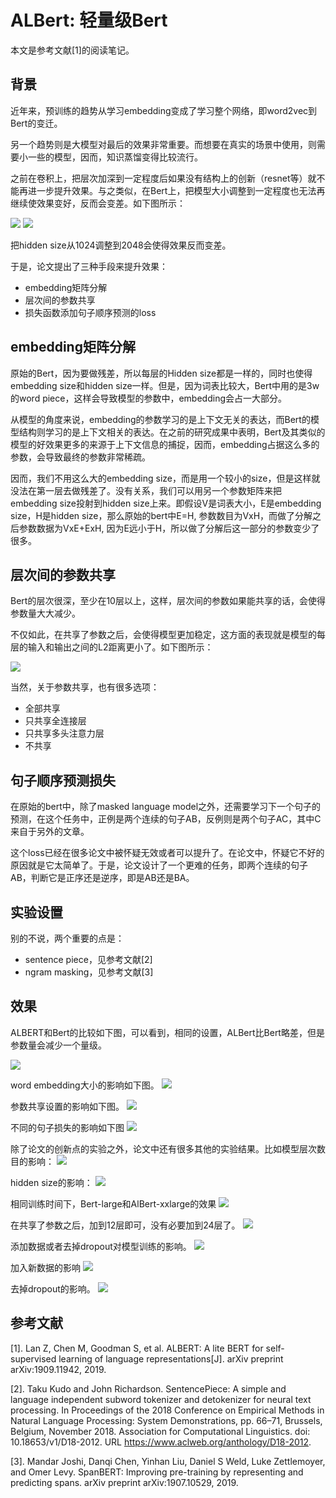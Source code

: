 # ALBert: 轻量级Bert

本文是参考文献[1]的阅读笔记。

## 背景

近年来，预训练的趋势从学习embedding变成了学习整个网络，即word2vec到Bert的变迁。

另一个趋势则是大模型对最后的效果非常重要。而想要在真实的场景中使用，则需要小一些的模型，因而，知识蒸馏变得比较流行。

之前在卷积上，把层次加深到一定程度后如果没有结构上的创新（resnet等）就不能再进一步提升效果。与之类似，在Bert上，把模型大小调整到一定程度也无法再继续使效果变好，反而会变差。如下图所示：

![](./1.png)
![](./2.png)

把hidden size从1024调整到2048会使得效果反而变差。

于是，论文提出了三种手段来提升效果：

- embedding矩阵分解
- 层次间的参数共享
- 损失函数添加句子顺序预测的loss

## embedding矩阵分解

原始的Bert，因为要做残差，所以每层的Hidden size都是一样的，同时也使得embedding size和hidden size一样。但是，因为词表比较大，Bert中用的是3w的word piece，这样会导致模型的参数中，embedding会占一大部分。

从模型的角度来说，embedding的参数学习的是上下文无关的表达，而Bert的模型结构则学习的是上下文相关的表达。在之前的研究成果中表明，Bert及其类似的模型的好效果更多的来源于上下文信息的捕捉，因而，embedding占据这么多的参数，会导致最终的参数非常稀疏。

因而，我们不用这么大的embedding size，而是用一个较小的size，但是这样就没法在第一层去做残差了。没有关系，我们可以用另一个参数矩阵来把embedding size投射到hidden size上来。即假设V是词表大小，E是embedding size，H是hidden size，那么原始的bert中E=H, 参数数目为VxH，而做了分解之后参数数据为VxE+ExH, 因为E远小于H，所以做了分解后这一部分的参数变少了很多。

## 层次间的参数共享

Bert的层次很深，至少在10层以上，这样，层次间的参数如果能共享的话，会使得参数量大大减少。

不仅如此，在共享了参数之后，会使得模型更加稳定，这方面的表现就是模型的每层的输入和输出之间的L2距离更小了。如下图所示：

![](./3.png)

当然，关于参数共享，也有很多选项：

- 全部共享
- 只共享全连接层
- 只共享多头注意力层
- 不共享

## 句子顺序预测损失

在原始的bert中，除了masked language model之外，还需要学习下一个句子的预测，在这个任务中，正例是两个连续的句子AB，反例则是两个句子AC，其中C来自于另外的文章。

这个loss已经在很多论文中被怀疑无效或者可以提升了。在论文中，怀疑它不好的原因就是它太简单了。于是，论文设计了一个更难的任务，即两个连续的句子AB，判断它是正序还是逆序，即是AB还是BA。

## 实验设置

别的不说，两个重要的点是：

- sentence piece，见参考文献[2]
- ngram masking，见参考文献[3]

## 效果

ALBERT和Bert的比较如下图，可以看到，相同的设置，ALBert比Bert略差，但是参数量会减少一个量级。

![](./4.png)

word embedding大小的影响如下图。
![](./5.png)

参数共享设置的影响如下图。
![](./6.png)

不同的句子损失的影响如下图
![](./7.png)

除了论文的创新点的实验之外，论文中还有很多其他的实验结果。比如模型层次数目的影响：
![](./8.png)

hidden size的影响：
![](./9.png)

相同训练时间下，Bert-large和AlBert-xxlarge的效果
![](./10.png)

在共享了参数之后，加到12层即可，没有必要加到24层了。
![](./11.png)

添加数据或者去掉dropout对模型训练的影响。
![](./12.png)

加入新数据的影响
![](./13.png)

去掉dropout的影响。
![](./14.png)


## 参考文献

[1]. Lan Z, Chen M, Goodman S, et al. ALBERT: A lite BERT for self-supervised learning of language representations[J]. arXiv preprint arXiv:1909.11942, 2019.

[2]. Taku Kudo and John Richardson. SentencePiece: A simple and language independent subword tokenizer and detokenizer for neural text processing. In Proceedings of the 2018 Conference on Empirical Methods in Natural Language Processing: System Demonstrations, pp.
66–71, Brussels, Belgium, November 2018. Association for Computational Linguistics. doi:
10.18653/v1/D18-2012. URL https://www.aclweb.org/anthology/D18-2012.

[3]. Mandar Joshi, Danqi Chen, Yinhan Liu, Daniel S Weld, Luke Zettlemoyer, and Omer Levy.
SpanBERT: Improving pre-training by representing and predicting spans. arXiv preprint
arXiv:1907.10529, 2019.

